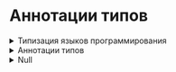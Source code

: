 # Аннотации типов


<details>
  <summary>Типизация языков программирования</summary>  
  
#
Типизация языков программирования ‌—‌ ‌это‌ ‌то,‌ ‌как‌ ‌различные‌ ‌языки‌ ‌распознают‌ ‌типы‌ ‌данных.  

‌Языки‌ ‌программирования‌ ‌бывают‌:

<details>
  <summary>1) Нетипизированными‌ ‌(Бестиповыми)</summary>
  
`[Бестиповые языки программирования]` — это те, в которых отсутствует система типов данных. Операции над данными выполняются без учета типов.  

`Преимущества:`

   - Позволяет писать на предельно низком уровне, без припятствий со стороны компилятор (интерпретатор).
   - Получаемый код обычно более эффективен.
   - Прозрачность инструкций, код простой и понятный.

`Недостатки:`  

   - Отсутствие проверок: любые бессмысленные действия будут считаться совершенно нормальными.
   - Низкий уровень абстракции: работа со сложным типом данных не отличается от работы с простыми типами данных.


Нетипизированные языки: Assembler, Forth, Brainfuck

#

</details>
<details>
  <summary>2) Типизированными‌</summary>

`[Типизированные языки программирования]` — это языки, в которых данные имеют определённый тип, который может быть проверен в процессе компиляции или исполнения программы.  

   - Типы определяют, какие операции могут быть выполнены с данными и как они могут взаимодействовать.

#

Типизированные языки разделяются еще на несколько категорий:  

<details>
  <summary>Статическая и динамическая типизация</summary>

`[Статическая типизация]` — это механизм в языках программирования, при котором типы данных явно указываются на этапе компиляции, до начала выполнения программы. Когда тип переменной определён, его уже нельзя изменить на другой тип. 

`Преимущества статической типизации:` 

   - Проверки типов происходят только один раз — на этапе компиляции
   - Скорость выполнения
   - Отсеивание вариантов, заведомо не подходящих по типу.

Пример языков статической типизации: C, Java, C#, Kotlin, Scala, GO

#

`[Динамическая типизация]` — это механизм в языках программирования, при котором типы переменных определяются во время выполнения программы. В таких языках переменная может принимать значения различных типов в разные моменты времени, и типы данных могут изменяться динамически в ходе выполнения программы.  
  

`Преимущества динамической типизации:`

   - Простота создания универсальных коллекций.
   - Удобство описания алгоритмов (например сортировка может производиться с любыпи типами данных).

Пример языков динамической типизации: Python, JavaScript, Ruby, Julia

#

</details>
<details>
  <summary>Строгая и нестрогая типизация</summary>

`[Нестрогая]` — это типизация, при которой происходит автоматическое преобразование типов (или приведение типов). Это означает, что операции между различными типами данных выполняются автоматически, даже если эти типы обычно не совместимы.

Пример на JS:  

```
5‌‌ ‌‌+‌‌ ‌‌'6'‌;‌ ‌‌            //‌ ‌'56'‌ ‌
4‌‌ ‌‌*‌‌ ‌‌'3'‌;‌ ‌‌            //‌ ‌12‌ ‌
2‌‌ ‌‌+‌‌ ‌‌true‌;‌‌            //‌ ‌3‌ ‌
false‌‌ ‌-‌ ‌‌4‌;‌‌           //‌ ‌-4‌
```

`Преимущества слабой типизации:`  

1. Простота написания кода.
2. Гибкость: код, может работать с разными типами данных.
3. Краткость записи

Примеры языков слабой типизации: C, JavaScript, Visual Basic, PHP

#

`[Сильная (или строгая) типизация`] — это типизация, при которой любые операции над переменными различных типов требуют явного преобразования типов, и попытка выполнить операцию с несовместимыми типами вызовет ошибку.

Пример на Python: 

```
x = 10       # x — целое число
y = "5"      # y — строка

z = x + int(y)  # явное преобразование строки в целое число
```

`Преимущества сильной типизации:`  

1. Код более предсказуемый и очевидный.
2. Низкая вероятность ошибок, связанных с неожиданными преобразованиями типов.
3. Полный контроль над типами данных.
5. Скорость выполнения программы. 

Примеры языков сильной типизации: Java, Python, Haskell, Lisp


#

</details>
<details>
  <summary>Явная и неявная типизация</summary>

`[Явная типизация]` - означает, что тип каждой переменной указывается явно при её объявлении.  

Например:

```
# Явная типизация в C++
int x = 5;
```

`Преимущества явной типизации:`  

- Наличие у каждой функции сигнатуры (например int add(int, int)) позволяет без проблем определить, что функция делает.

Пример языков с явной типизацией: C++, D, C#, Java

#

`[Неявная типизация]` - означает, что тип переменной определяется автоматически на основе значения, которое ей присваивается.  

Например:

```
# Неявная типизация в Python
x = 5
```

`Преимущества неявной типизации:`  

- Сокращение записи: запись `def add(x, y)` короче, чем `int add( int x, int y)`
- Устойчивость к изменениям: `если в функции временная переменная была того же типа, что и входной аргумент, то при изменении типа входного аргумента не нужно будет изменять тип временной переменной`

Пример языков с явной типизацией: Python, PHP, Lua, JavaScript


#

</details>
<details>
  <summary>Примеры типизации конкретных языков</summary>

`[Python]` - это язык с динамической, строгой и неявной типизацией.  
`[JavaScript]` - это язык с динамической, нестрогой и неявной типизацией.  
`[PHP]` - это язык с динамической, нестрогой и неявной типизацией.  
`[Java]` - это язык со статической, строгой и явной типизацией.  
`[C]` - это язык со статической, строгой и явной типизацией.  
`[C++]` - это язык со статической, строгой и явной типизацией.  
`[C# ]` - это язык со статической, строгой и явной типизацией.  
`[GO]` - это язык со статической, строгой и явной типизацией.  
`[Ruby]` - это язык с динамической, строгой и неявной типизацией.  
`[Haskel]` - это язык со статической, строгой и явной типизацией.  

#

</details>


#

</details>

#

</details>













<details>
  <summary>Аннотации типов</summary>

Аннотация типов  - способ указать ожидаемые типы аргументов и возвращаемого значения функции. Используются для статического анализа и улучшения читаемости кода. 

<details>
  <summary>Базовый пример</summary>

```
def greet(name: str) -> str:
    return f"Hello, {name}"

result = greet("Tim")
print(result)
```

`name: str` указывает , что функция `greet` принимает аргумент name, который должен быть строкой (`тип str`).   
`-> str` - говорит о том, что функция возвращает строку (`тип str`).
Можно использовать и любые другие базовые (не являющиеся коллекциями) типы в Python:  `int`, `float`,  `bool`,  `str`,  `NoneType`.
#

</details>
<details>
  <summary>Пример 1</summary>

Функция print_hello() принимает два аргумента типа str и bool. Ожидается что она возвращает значение None (так как функция невозвратная)

```
def print_hello(name: str, upper: bool = False) -> None:
    if upper:
        name = name.upper()
    print(f'Hello, {name}')
```

#

</details>
<details>
  <summary>Пример 2</summary>
Функция avg() принимает три аргумента типа int и возвращает значение float:
```
def avg(num1: int, num2: int, num3: int) -> float:
    return (num1 + num2 + num3) / 3
```

#

</details>

<details>
  <summary>Разновидности Аннотаций</summary>


<details>
  <summary>1. Аннотации типов при объявлении переменных</summary>

#
```
name: str = "Игорь"
age: int = 28
is_developer: bool = True
```
#

</details>
<details>
  <summary>2. Аннотации типов в функциях</summary>

#
```
def greet(name: str) -> str:
    return f"Hello, {name}"
```
При аннотации значения по умолчанию его тип должен предшествовать значению по умолчанию `[ def greet(name: str = 'world') -> str]`

#

</details>
<details>
  <summary>3. Использование аннотаций типов с None</summary>

#
```
def print_hello(name: str, upper: bool = False) -> None:
    if upper:
        name = name.upper()
    print(f'Hello, {name}')
```

`[-> None]` - указывает на то, что функция ничего не возвращает (print а нe return)

#

</details>
<details>
  <summary>4.Аннотации типов для переменных в любом месте кода</summary>

#
```
user_name: str  # Переменная объявлена, но значение еще не присвоено
user_name = "Игорь"

user_age: int = 28  # Аннотация и присваивание значения
```

#

</details>
<details>
  <summary>5.Аннотации типов в циклах и условиях</summary>

#
```
for i in range(10):
    count: int = i  # Аннотация внутри цикла
    print(count)

if some_condition:
    result: str = "Условие выполнено"
else:
    result: str = "Условие не выполнено"
```

#

</details>

#

</details>


#

</details>


























<details>
  <summary>Null</summary>



#

</details>












